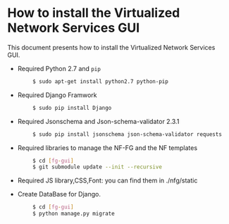 # How to install the Virtualized Network Services GUI

This document presents how to install the Virtualized Network Services GUI.

* Required Python 2.7 and `pip`

```sh
        $ sudo apt-get install python2.7 python-pip
```

* Required Django Framwork

```sh
        $ sudo pip install Django
```

* Required Jsonschema and Json-schema-validator 2.3.1

```sh
        $ sudo pip install jsonschema json-schema-validator requests
```

* Required libraries to manage the NF-FG and the NF templates

```sh
        $ cd [fg-gui]
        $ git submodule update --init --recursive
```

* Required JS library,CSS,Font: you can find them in ./nfg/static


* Create DataBase for Django.

```sh
        $ cd [fg-gui]
        $ python manage.py migrate
```
